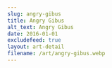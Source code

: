```yaml
---
slug: angry-gibus
title: Angry Gibus
alt_text: Angry Gibus
date: 2016-01-01
excludefeed: true
layout: art-detail
filename: /art/angry-gibus.webp
---
```

